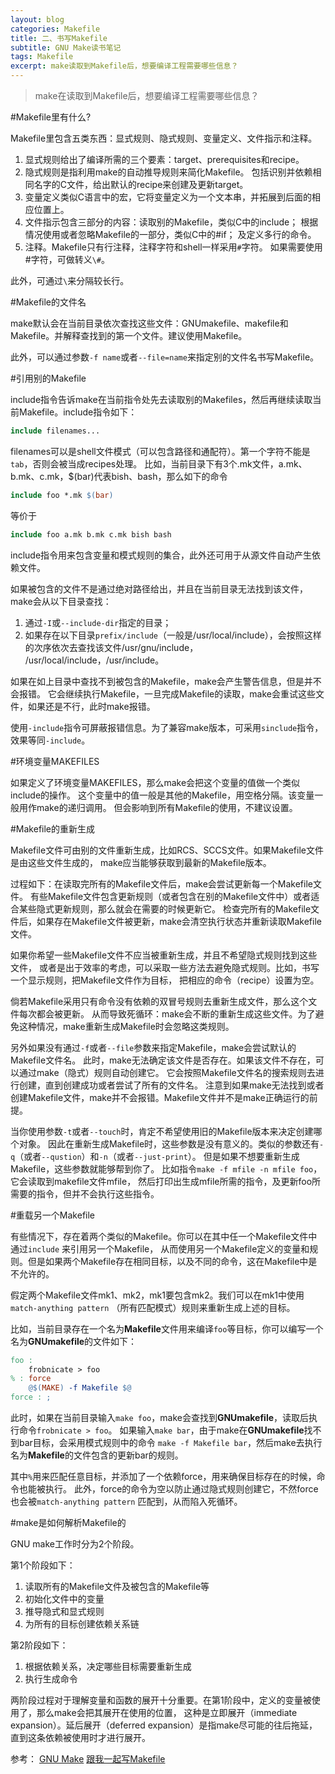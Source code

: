 ```yaml
---
layout: blog
categories: Makefile
title: 二、书写Makefile
subtitle: GNU Make读书笔记
tags: Makefile
excerpt: make读取到Makefile后，想要编译工程需要哪些信息？ 
---
```


> make在读取到Makefile后，想要编译工程需要哪些信息？

#Makefile里有什么?

Makefile里包含五类东西：显式规则、隐式规则、变量定义、文件指示和注释。

1. 显式规则给出了编译所需的三个要素：target、prerequisites和recipe。
2. 隐式规则是指利用make的自动推导规则来简化Makefile。
包括识别并依赖相同名字的C文件，给出默认的recipe来创建及更新target。
3. 变量定义类似C语言中的宏，它将变量定义为一个文本串，并拓展到后面的相应位置上。
4. 文件指示包含三部分的内容：读取别的Makefile，类似C中的include；
根据情况使用或者忽略Makefile的一部分，类似C中的#if；
及定义多行的命令。
5. 注释。Makefile只有行注释，注释字符和shell一样采用`#`字符。
如果需要使用#字符，可做转义`\#`。

此外，可通过`\`来分隔较长行。

#Makefile的文件名

make默认会在当前目录依次查找这些文件：GNUmakefile、makefile和Makefile。并解释查找到的第一个文件。建议使用Makefile。

此外，可以通过参数`-f name`或者`--file=name`来指定别的文件名书写Makefile。

#引用别的Makefile

include指令告诉make在当前指令处先去读取别的Makefiles，然后再继续读取当前Makefile。include指令如下：

```makefile
include filenames...
```

filenames可以是shell文件模式（可以包含路径和通配符）。第一个字符不能是`tab`，否则会被当成recipes处理。
比如，当前目录下有3个.mk文件，a.mk、b.mk、c.mk，$(bar)代表bish、bash，那么如下的命令

```makefile
include foo *.mk $(bar)
```

等价于

```makefile
include foo a.mk b.mk c.mk bish bash
```

include指令用来包含变量和模式规则的集合，此外还可用于从源文件自动产生依赖文件。

如果被包含的文件不是通过绝对路径给出，并且在当前目录无法找到该文件，make会从以下目录查找：

1. 通过`-I`或`--include-dir`指定的目录；
2. 如果存在以下目录`prefix/include`（一般是/usr/local/include），会按照这样的次序依次去查找该文件/usr/gnu/include，
/usr/local/include，/usr/include。

如果在如上目录中查找不到被包含的Makefile，make会产生警告信息，但是并不会报错。
它会继续执行Makefile，一旦完成Makefile的读取，make会重试这些文件，如果还是不行，此时make报错。

使用`-include`指令可屏蔽报错信息。为了兼容make版本，可采用`sinclude`指令，效果等同`-include`。

#环境变量MAKEFILES

如果定义了环境变量MAKEFILES，那么make会把这个变量的值做一个类似include的操作。
这个变量中的值一般是其他的Makefile，用空格分隔。该变量一般用作make的递归调用。
但会影响到所有Makefile的使用，不建议设置。

#Makefile的重新生成

Makefile文件可由别的文件重新生成，比如RCS、SCCS文件。如果Makefile文件是由这些文件生成的，
make应当能够获取到最新的Makefile版本。

过程如下：在读取完所有的Makefile文件后，make会尝试更新每一个Makefile文件。
有些Makefile文件包含更新规则（或者包含在别的Makefile文件中）或者适合某些隐式更新规则，那么就会在需要的时候更新它。
检查完所有的Makefile文件后，如果存在Makefile文件被更新，make会清空执行状态并重新读取Makefile文件。

如果你希望一些Makefile文件不应当被重新生成，并且不希望隐式规则找到这些文件，
或者是出于效率的考虑，可以采取一些方法去避免隐式规则。比如，书写一个显示规则，把Makefile文件作为目标，
把相应的命令（recipe）设置为空。

倘若Makefile采用只有命令没有依赖的双冒号规则去重新生成文件，那么这个文件每次都会被更新。
从而导致死循环：make会不断的重新生成这些文件。为了避免这种情况，make重新生成Makefile时会忽略这类规则。

另外如果没有通过`-f`或者`--file`参数来指定Makefile，make会尝试默认的Makefile文件名。
此时，make无法确定该文件是否存在。如果该文件不存在，可以通过make（隐式）规则自动创建它。
它会按照Makefile文件名的搜索规则去进行创建，直到创建成功或者尝试了所有的文件名。
注意到如果make无法找到或者创建Makefile文件，make并不会报错。Makefile文件并不是make正确运行的前提。

当你使用参数`-t`或者`--touch`时，肯定不希望使用旧的Makefile版本来决定创建哪个对象。
因此在重新生成Makefile时，这些参数是没有意义的。类似的参数还有`-q`（或者`--qustion`）和`-n`（或者`--just-print`）。
但是如果不想要重新生成Makefile，这些参数就能够帮到你了。
比如指令`make -f mfile -n mfile foo`，它会读取到makefile文件mfile，
然后打印出生成mfile所需的指令，及更新foo所需要的指令，但并不会执行这些指令。

#重载另一个Makefile

有些情况下，存在着两个类似的Makefile。你可以在其中任一个Makefile文件中通过`include` 来引用另一个Makefile，
从而使用另一个Makefile定义的变量和规则。但是如果两个Makefile存在相同目标，以及不同的命令，这在Makefile中是不允许的。

假定两个Makefile文件mk1、mk2，mk1要包含mk2。我们可以在mk1中使用`match-anything pattern`
（所有匹配模式）规则来重新生成上述的目标。

比如，当前目录存在一个名为**Makefile**文件用来编译`foo`等目标，你可以编写一个名为**GNUmakefile**的文件如下：

```makefile
foo :
    frobnicate > foo
% : force
    @$(MAKE) -f Makefile $@
force : ;
```

此时，如果在当前目录输入`make foo`，make会查找到**GNUmakefile**，读取后执行命令`frobnicate > foo`。
如果输入`make bar`，由于make在**GNUmakefile**找不到bar目标，会采用模式规则中的命令
`make -f Makefile bar`，然后make去执行名为**Makefile**的文件包含的更新bar的规则。

其中`%`用来匹配任意目标，并添加了一个依赖force，用来确保目标存在的时候，命令也能被执行。
此外，force的命令为空以防止通过隐式规则创建它，不然force也会被`match-anything pattern`
匹配到，从而陷入死循环。

#make是如何解析Makefile的

GNU make工作时分为2个阶段。

第1个阶段如下：

1. 读取所有的Makefile文件及被包含的Makefile等
2. 初始化文件中的变量
3. 推导隐式和显式规则
4. 为所有的目标创建依赖关系链

第2阶段如下：

1. 根据依赖关系，决定哪些目标需要重新生成
2. 执行生成命令

两阶段过程对于理解变量和函数的展开十分重要。在第1阶段中，定义的变量被使用了，那么make会把其展开在使用的位置，
这种是立即展开（immediate expansion）。延后展开（deferred expansion）是指make尽可能的往后拖延，
直到这条依赖被使用时才进行展开。

参考：
[GNU Make][gnu_make]
[跟我一起写Makefile][chenhao_makefile]

[gnu_make]: https://www.gnu.org/software/make/manual/make.pdf
[chenhao_makefile]: http://blog.csdn.net/haoel/article/details/2886


